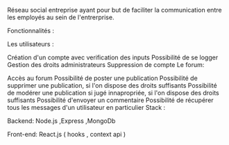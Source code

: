 Réseau social entreprise ayant pour but de faciliter la communication entre les employés au sein de l'entrerprise.

Fonctionnalités :

Les utilisateurs :

Création d'un compte avec verification des inputs
Possibilité de se logger
Gestion des droits administrateurs
Suppression de compte
Le forum:

Accès au forum
Possibilité de poster une publication
Possibilité de supprimer une publication, si l'on dispose des droits suffisants
Possibilité de modérer une publication si jugé innapropriée, si l'on dispose des droits suffisants
Possibilité d'envoyer un commentaire
Possibilité de récupérer tous les messages d'un utilisateur en particulier
Stack :

Backend: Node.js ,Express ,MongoDb

Front-end: React.js ( hooks , context api )